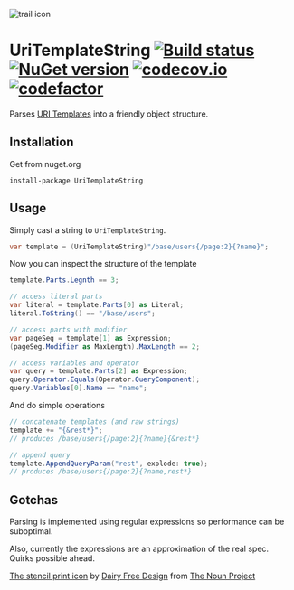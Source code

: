 ![trail icon](https://raw.githubusercontent.com/tpluscode/UriTemplateString/master/assets/noun_690990.png)

# UriTemplateString [![Build status][av-badge]][build] [![NuGet version][nuget-badge]][nuget-link] [![codecov.io][cov-badge]][cov-link] [![codefactor][codefactor-badge]][codefactor-link]

Parses [URI Templates](https://tools.ietf.org/html/rfc6570) into a friendly object structure. 

## Installation

Get from nuget.org

```
install-package UriTemplateString
```

## Usage

Simply cast a string to `UriTemplateString`.

``` c#
var template = (UriTemplateString)"/base/users{/page:2}{?name}";
```

Now you can inspect the structure of the template


``` c#
template.Parts.Legnth == 3;

// access literal parts
var literal = template.Parts[0] as Literal;
literal.ToString() == "/base/users";

// access parts with modifier
var pageSeg = template[1] as Expression;
(pageSeg.Modifier as MaxLength).MaxLength == 2;

// access variables and operator
var query = template.Parts[2] as Expression;
query.Operator.Equals(Operator.QueryComponent);
query.Variables[0].Name == "name";
```

And do simple operations

``` c#
// concatenate templates (and raw strings)
template += "{&rest*}";
// produces /base/users{/page:2}{?name}{&rest*}

// append query
template.AppendQueryParam("rest", explode: true);
// produces /base/users{/page:2}{?name,rest*}
```

## Gotchas

Parsing is implemented using regular expressions so performance can be suboptimal.

Also, currently the expressions are an approximation of the real spec. Quirks possible ahead.

[The stencil print icon](https://thenounproject.com/term/stencil-print/690990) by [Dairy Free Design](https://thenounproject.com/emmaihall/) from [The Noun Project](http://thenounproject.com/)

[av-badge]: https://ci.appveyor.com/api/projects/status/je1g2h91wy7nas8q/branch/master?svg=true
[build]: https://ci.appveyor.com/project/tpluscode78631/uritemplatestring/branch/master
[nuget-badge]: https://badge.fury.io/nu/UriTemplateString.svg
[nuget-link]: https://badge.fury.io/nu/UriTemplateString
[cov-badge]: https://codecov.io/github/tpluscode/UriTemplateString/coverage.svg?branch=master
[cov-link]: https://codecov.io/github/tpluscode/UriTemplateString?branch=master
[codefactor-badge]: https://www.codefactor.io/repository/github/tpluscode/UriTemplateString/badge/master
[codefactor-link]: https://www.codefactor.io/repository/github/tpluscode/UriTemplateString/overview/master

